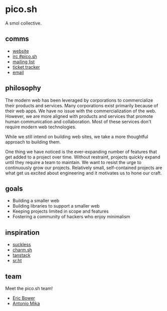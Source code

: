 # pico.sh

A smol collective.

## comms

- [website](https://pico.sh)
- [irc #pico.sh](irc://irc.libera.chat/#pico.sh)
- [mailing list](https://lists.sr.ht/~erock/pico.sh)
- [ticket tracker](https://todo.sr.ht/~erock/pico.sh)
- [email](mailto:hello@pico.sh)

## philosophy

The modern web has been leveraged by corporations to commercialize their
products and services.  Many corporations exist primarily because of their web apps.
We have no issue with the commercialization of the web.  However, we are more
aligned with products and services that promote human communication and
collaboration.  Most of these services don't require modern web technologies.

While we still intend on building web sites, we take a more thoughtful approach to
building them.  

One thing we have noticed is the ever-expanding number of features that get added 
to a project over time.  Without restraint, projects quickly expand until they 
require a team to maintain.  We want to resist the urge to continuously grow
our projects.  Relatively small, self-contained projects are what get us
excited about engineering and it motivates us to hone our craft.

## goals

- Building a smaller web
- Building libraries to support a smaller web
- Keeping projects limited in scope and features
- Fostering a community of hackers who enjoy minimalism

## inspiration

- [suckless](https://suckless.org)
- [charm.sh](https://charm.sh)
- [tanstack](https://tanstack.com)
- [sr.ht](https://sr.ht)

## team

Meet the pico.sh team!

- [Eric Bower](https://erock.io)
- [Antonio Mika](https://antoniomika.me)

